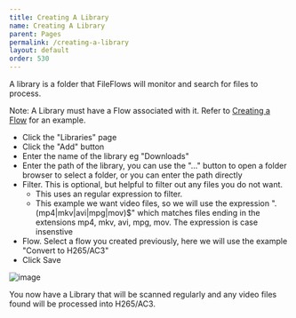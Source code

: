 ```yaml
---
title: Creating A Library
name: Creating A Library
parent: Pages
permalink: /creating-a-library
layout: default
order: 530
---
```


A library is a folder that FileFlows will monitor and search for files to process.   

Note: A Library must have a Flow associated with it.  Refer to [Creating a Flow](https://github.com/revenz/FileFlows/wiki/Creating-a-Flow) for an example.

* Click the "Libraries" page
* Click the "Add" button
* Enter the name of the library eg "Downloads"
* Enter the path of the library, you can use the "..." button to open a folder browser to select a folder, or you can enter the path directly
* Filter.  This is optional, but helpful to filter out any files you do not want.
  * This uses an regular expression to filter.
  * This example we want video files, so we will use the expression "\.(mp4|mkv|avi|mpg|mov)$" which matches files ending in the extensions mp4, mkv, avi, mpg, mov.  The expression is case insenstive
* Flow.  Select a flow you created previously, here we will use the example "Convert to H265/AC3"
* Click Save

![image](https://user-images.githubusercontent.com/958400/144160636-58816adf-fa85-4ed7-8dd1-6fb4ebc70047.png)


You now have a Library that will be scanned regularly and any video files found will be processed into H265/AC3.